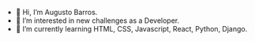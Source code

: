 - 👋 Hi, I’m Augusto Barros.
- 👀 I’m interested in new challenges as a Developer.
- 🐍 I’m currently learning HTML, CSS, Javascript, React, Python, Django.

<!---
augusto-barros/augusto-barros is a ✨ special ✨ repository because its `README.md` (this file) appears on your GitHub profile.
You can click the Preview link to take a look at your changes.
--->
